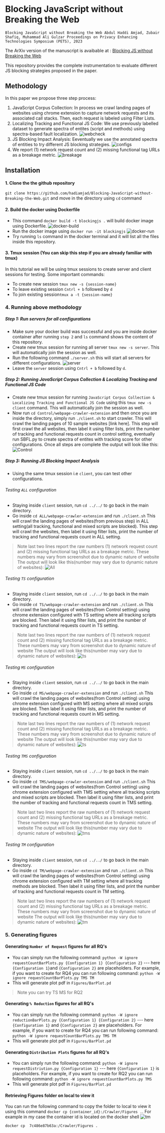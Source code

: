 # Blocking JavaScript without Breaking the Web
`Blocking JavaScript without Breaking the Web
Abdul Haddi Amjad, Zubair Shafiq, Muhammad Ali Gulzar
Proceedings on Privacy Enhancing Technologies Symposium (PETS), 2023`

The ArXiv version of the manuscript is avaibable at : [Blocking JS without Breaking the Web](https://arxiv.org/pdf/2302.01182.pdf)

This repository provides the complete instrumentation to evaluate different JS blocking strategies proposed in the paper. 

## Methodology
In this paper we propose three step process:
1. JavaScript Corpus Collection:  In process we crawl landing pages of websites using chrome extension to capture network requests and its associated call stacks. Then, each request is labeled using Filter Lists. 
2. Localizing Tracking and Functional JS Code: We use previously labelled dataset to generate spectra of entites (script and methods) using spectra-based fault localization.
![webcheck](ScreenShots/webcheck.png)
3. JS Blocking Impact Analysis: Eeventually we use the annotated spectra of entities to try different JS blocking strategies. 
![configs](ScreenShots/Table.png)
4. We report (1) network request count and (2) missing functional tag URLs as a breakage metric.
![breakage](ScreenShots/breakage.png)
## Installation

#### 1. Clone the the github repository
`git clone https://github.com/hadiamjad/Blocking-JavaScript-without-Breaking-the-Web.git` and move in the directory using `cd` command
#### 2. Build the docker using Dockerfile
- This command `docker build -t blockingjs .` will build docker image using Dockerfile.
![docker-build](ScreenShots/1.png)
- Run the docker image using `docker run -it blockingjs`
![docker-run](ScreenShots/2.png)
- Try running `ls` command in the docker terminal and it will list all the files inside this repository.

#### 3. Tmux session (You can skip this step if you are already familiar with tmux)
In this tutorial we will be using tmux sessions to create server and client sessions for testing.
Some important commands:
- To create new session `tmux new -s {session-name}`
- To leave existing session `Cntrl + b` followed by `d`
- To join existing session`tmux a -t {session-name}`

### 4. Running above methodology
##### Step 1: Run servers for all configurations
- Make sure your docker build was successful and you are inside docker container after running `step 2` and `ls` command shows the content of this repository.
- Create new tmux session for running all server `tmux new -s server`. This will automatically join the session as well.
- Run the following command `./server.sh` this will start all servers for different configurations.
![server](ScreenShots/3.png)
- Leave the `server` session using `Cntrl + b` followed by `d`.
##### Step 2: Running JavaScript Corpus Collection & Localizing Tracking and Functional JS Code
- Create new tmux session for running `JavaScript Corpus Collection & Localizing Tracking and Functional JS Code` using this `tmux new -s client` command. This will automatically join the session as well.
- Now run `cd Control/webpage-crawler-extension` and then once you are inside the directory, simply run `./client.sh` to start crawler. This will crawl the landing pages of 10 sample websites [link here]. This step will first crawl the all websites, then label it using filter lists, print the number of tracking and functional requests count in control setting, eventually run SBFL.py to create spectra of entites with tracking score for other configurations. Once all steps are complete the output will look like this:
![Control](ScreenShots/4.png)
##### Step 3: Running JS Blocking Impact Analysis
- Using the same tmux session i.e `client`, you can test other configurations. 

###### Testing `ALL` configuration
- Staying inside `client` session, run `cd ../../` to go back in the main directory.
- Go inside `cd ALL/webpage-crawler-extension` and run `./client.sh` This will crawl the landing pages of websites(from previous step) in ALL setting(all tracking, functional and mixed scripts are blocked). This step will crawl the websites, then label it using filter lists, print the number of tracking and functional requests count in ALL setting. 
> Note last two lines report the raw numbers (1) network request count and (2) missing functional tag URLs as a breakage metric. These numbers may vary from screenshot due to dynamic nature of website
The output will look like this(number may vary due to dynamic nature of websites):
![All](ScreenShots/5.png)

###### Testing `TS` configuration
- Staying inside `client` session, run `cd ../../` to go back in the main directory.
- Go inside `cd TS/webpage-crawler-extension` and run `./client.sh` This will crawl the landing pages of websites(from Control setting) using chrome extension configured with TS setting where all tracking scripts are blocked. Then label it using filter lists, and print the number of tracking and functional requests count in TS setting. 
> Note last two lines report the raw numbers of (1) network request count and (2) missing functional tag URLs as a breakage metric. These numbers may vary from screenshot due to dynamic nature of website
The output will look like this(number may vary due to dynamic nature of websites):
![ts](ScreenShots/6.png)

###### Testing `MS` configuration
- Staying inside `client` session, run `cd ../../` to go back in the main directory.
- Go inside `cd MS/webpage-crawler-extension` and run `./client.sh` This will crawl the landing pages of websites(from Control setting) using chrome extension configured with MS setting where all mixed scripts are blocked. Then label it using filter lists, and print the number of tracking and functional requests count in MS setting. 
> Note last two lines report the raw numbers of (1) network request count and (2) missing functional tag URLs as a breakage metric. These numbers may vary from screenshot due to dynamic nature of website
The output will look like this(number may vary due to dynamic nature of websites):
![ts](ScreenShots/7.png)

###### Testing `TMS` configuration
- Staying inside `client` session, run `cd ../../` to go back in the main directory.
- Go inside `cd TMS/webpage-crawler-extension` and run `./client.sh` This will crawl the landing pages of websites(from Control setting) using chrome extension configured with TMS setting where all tracking scripts and mixed scripts are blocked. Then label it using filter lists, and print the number of tracking and functional requests count in TMS setting. 
> Note last two lines report the raw numbers of (1) network request count and (2) missing functional tag URLs as a breakage metric. These numbers may vary from screenshot due to dynamic nature of website
The output will look like this(number may vary due to dynamic nature of websites):
![tms](ScreenShots/8.png)

###### Testing `TM` configuration
- Staying inside `client` session, run `cd ../../` to go back in the main directory.
- Go inside `cd TM/webpage-crawler-extension` and run `./client.sh` This will crawl the landing pages of websites(from Control setting) using chrome extension configured with TM setting where all tracking methods are blocked. Then label it using filter lists, and print the number of tracking and functional requests count in TM setting. 
> Note last two lines report the raw numbers of (1) network request count and (2) missing functional tag URLs as a breakage metric. These numbers may vary from screenshot due to dynamic nature of website
The output will look like this(number may vary due to dynamic nature of websites):
![tm](ScreenShots/9.png)

### 5. Generating figures
#### Generating `Number of Request` figures for all RQ's
- You can simply run the following command: `python -W ignore requestCountBarPlots.py {Configuration 1} {Configuration 2}` --- here `{Configuration 1}`and `{Configuration 2}` are placeholders. For example, if you want to create for RQ4 you can run following command:
 `python -W ignore requestCountBarPlots.py TMS TM`
- This will generate plot pdf in `Figures/BarPlot.pd` 
> Note you can try TS MS for RQ2

#### Generating `% Reduction` figures for all RQ's
- You can simply run the following command: `python -W ignore reductionBarPlots.py {Configuration 1} {Configuration 2}` --- here `{Configuration 1}` and `{Configuration 2}` are placeholders. For example, if you want to create for RQ4 you can run following command:
 `python -W ignore requestCountBarPlots.py TMS TM`
- This will generate plot pdf in `Figures/BarPlot.pd` 

#### Generating `Distribution Plots` figures for all RQ's
- You can simply run the following command: `python -W ignore requestDistriution.py {Configuration 1}` --- here `{Configuration 1}` is placeholders. For example, if you want to create for RQ2 you can run following command:
 `python -W ignore requestCountBarPlots.py TMS`
- This will generate plot pdf in `Figures/BarPlot.pd` 

#### Retrieving Figures folder on local to view it
You can run the following command to copy the folder to local to view it using this command
`docker cp {container_id}:/Crawler/Figures .`. For example in my case the container id is located on the docker shell
![tm](ScreenShots/container.png)

`docker cp  7c486e87b63a:/Crawler/Figures .`
